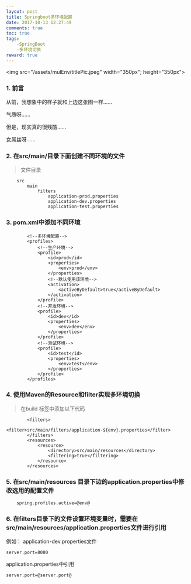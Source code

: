 ```yaml
---
layout: post
title: Springboot多环境配置
date: 2017-10-13 12:27:49
comments: true
toc: true
tags:
    -SpringBoot
    -多环境切换
reward: true
---
```


<img src="/assets/mulEnv/titlePic.jpeg" width="350px"; height="350px">

### 1. 前言

从前，我想象中的样子就和上边这张图一样......

<!-- more -->

气质呀......

但是，现实真的很残酷......

女屌丝呀......


### 2. 在src/main/目录下面创建不同环境的文件
> 文件目录
```
    src
        main
            filters
                application-prod.properties
                application-dev.properties
                application-test.properties
```

### 3. pom.xml中添加不同环境
>   
```
        <!--多环境配置-->
    	<profiles>
    		<!--生产环境-->
    		<profile>
    			<id>prod</id>
    			<properties>
    				<env>prod</env>
    			</properties>
    			<!--默认使用该环境-->
    			<activation>
    				<activeByDefault>true</activeByDefault>
    			</activation>
    		</profile>
    		<!--开发环境-->
    		<profile>
    			<id>dev</id>
    			<properties>
    				<env>dev</env>
    			</properties>
    		</profile>
    		<!--测试环境-->
    		<profile>
    			<id>test</id>
    			<properties>
    				<env>test</env>
    			</properties>
    		</profile>
    	</profiles>
```

### 4. 使用Maven的Resource和filter实现多环境切换
> 在build 标签中添加以下代码
>
```
        <filters>
        		<filter>src/main/filters/application-${env}.properties</filter>
        </filters>
        <resources>
            <resource>
                <directory>src/main/resources</directory>
                <filtering>true</filtering>
            </resource>
        </resources>
```

### 5. 在src/main/resources 目录下边的application.properties中修改选用的配置文件
```
    spring.profiles.active=@env@
```

### 6. 在filters目录下的文件设置环境变量时，需要在src/main/resources/application.properties文件进行引用
例如：
    application-dev.properties文件

```
server.port=8080
```

application.properties中引用
```
server.port=@server.port@
```

